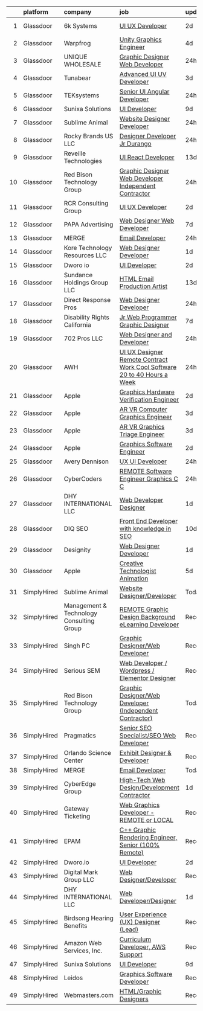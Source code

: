 

|    | platform    | company                                  | job                                                                                                                                                                                                                                                                                                                                                                                                                                                                                                                                                                                                                                                                                                                                                                                                                                                                                                                                                                                                                                                                                                                                                                                                                                                                                                                                                                                                                     | update_time   | location                      |
|---:|:------------|:-----------------------------------------|:------------------------------------------------------------------------------------------------------------------------------------------------------------------------------------------------------------------------------------------------------------------------------------------------------------------------------------------------------------------------------------------------------------------------------------------------------------------------------------------------------------------------------------------------------------------------------------------------------------------------------------------------------------------------------------------------------------------------------------------------------------------------------------------------------------------------------------------------------------------------------------------------------------------------------------------------------------------------------------------------------------------------------------------------------------------------------------------------------------------------------------------------------------------------------------------------------------------------------------------------------------------------------------------------------------------------------------------------------------------------------------------------------------------------|:--------------|:------------------------------|
|  1 | Glassdoor   | 6k Systems                               | [UI UX Developer](https://www.glassdoor.com/partner/jobListing.htm?pos=120&ao=1136043&s=58&guid=000001838d458fd581302ca2ef957ce1&src=GD_JOB_AD&t=SR&vt=w&ea=1&cs=1_703550ae&cb=1664522490147&jobListingId=1008165445405&jrtk=3-0-1ge6kb405jrpo801-1ge6kb40l2duo000-f92b9fc6320c05fa-)                                                                                                                                                                                                                                                                                                                                                                                                                                                                                                                                                                                                                                                                                                                                                                                                                                                                                                                                                                                                                                                                                                                                   | 2d            | Washington, DC                |
|  2 | Glassdoor   | Warpfrog                                 | [Unity Graphics Engineer](https://www.glassdoor.com/partner/jobListing.htm?pos=127&ao=1136043&s=58&guid=000001838d458fd581302ca2ef957ce1&src=GD_JOB_AD&t=SR&vt=w&ea=1&cs=1_524c9ab0&cb=1664522490147&jobListingId=1008160713008&jrtk=3-0-1ge6kb405jrpo801-1ge6kb40l2duo000-c3f6a2ec107658a5-)                                                                                                                                                                                                                                                                                                                                                                                                                                                                                                                                                                                                                                                                                                                                                                                                                                                                                                                                                                                                                                                                                                                           | 4d            | Remote                        |
|  3 | Glassdoor   | UNIQUE WHOLESALE                         | [Graphic Designer Web Developer](https://www.glassdoor.com/partner/jobListing.htm?pos=103&ao=1110586&s=58&guid=000001838d458fd581302ca2ef957ce1&src=GD_JOB_AD&t=SR&vt=w&ea=1&cs=1_9cc5401d&cb=1664522490144&jobListingId=1008171469981&cpc=42BEC95245890617&jrtk=3-0-1ge6kb405jrpo801-1ge6kb40l2duo000-147a3b06df2c7559--6NYlbfkN0ACTeRvGRFS6hadW-07x_K1RnsIE8OdH4tufuZ5eRAiXmEr9oGiBeOniyh3SglreY9gWLjlFv44tk_AG_3pzP2IbBG9F7wWjAf3k6apj0RkxtVRlJyVxTtzs66AymYgGCT8gfl6U4BDOC9wEllCjUeoI3S_NxnqQ98naO4dWz3J599EzEntVgwS0pPTuqGmB5J7I3kNczG72wZJggytqPhol5UzXMky4AiJMWohz9Kg71ieEr-9o93BJ5PiDEmGiIyifd4CDEevtsTjUWkHaJmc-zc3f5TwJPRTVBhYbEPU3K_ZSp0pRz_pGo_O6o3FeeJupDkR3pblJVphG-l4pfBNSb4VkVltdbJKKThYoJp6KhLoKumbQmkdMZmPizGnP5LsvaewETRUm7slgJtkHybgg2YRHv16t4MlAv-9a4v6Op2mlGKWn0kaSATdzJAiq2CKqRB9D1z5fT3D9h3lmiQP-VKs6xSGv-jcrcPbgqDl_UJRyBxy-kdDyqKjNHalibev6Viyj9WHhA%3D%3D)                                                                                                                                                                                                                                                                                                                                                                                                                                                                                                                                   | 24h           | Norcross, GA                  |
|  4 | Glassdoor   | Tunabear                                 | [Advanced UI UV Developer](https://www.glassdoor.com/partner/jobListing.htm?pos=121&ao=1136043&s=58&guid=000001838d458fd581302ca2ef957ce1&src=GD_JOB_AD&t=SR&vt=w&ea=1&cs=1_1515c8c4&cb=1664522490147&jobListingId=1008164336212&jrtk=3-0-1ge6kb405jrpo801-1ge6kb40l2duo000-3f8083a5dc1e6d9b-)                                                                                                                                                                                                                                                                                                                                                                                                                                                                                                                                                                                                                                                                                                                                                                                                                                                                                                                                                                                                                                                                                                                          | 3d            | Tallahassee, FL               |
|  5 | Glassdoor   | TEKsystems                               | [Senior UI Angular Developer](https://www.glassdoor.com/partner/jobListing.htm?pos=107&ao=1110586&s=58&guid=000001838d458fd581302ca2ef957ce1&src=GD_JOB_AD&t=SR&vt=w&cs=1_2be6a403&cb=1664522490145&jobListingId=1008172765953&cpc=32EE424DE2B657EB&jrtk=3-0-1ge6kb405jrpo801-1ge6kb40l2duo000-8e6e448ba19d0eac--6NYlbfkN0AuKz8EBO1xHDEL7V2YF9xF3dC_I9B9i-Zw2Jh8clPMK3KTieKealHQySFBD4L6FvMt4hGeVJ7Y6wnjqYrh31EVImJrbOPfE-g7-urUPvt_6Sjs4q0dseEzqDhV1tr4azdz7Rcb_V68jJy0KDjP2XzbDqQIY0ZM4a3sFV78D0TPNZ-zCXiAL823Pkket-fIN0wlUZF82pxE_84JH18p6dVUPiEnKTsKU-YqnYPRSH0h4dnWlIE3-B64_tIDwXmulvk42HsLAflYRCtvFLAM5jsRE0E4NhD3WgziqebnwvOusqDprF7G7x4_QOTZWvpIRVnXzu8DLxPggX2Lp9Sgp0XYCoAN1tlieXzmfpqk1wHxev-lCfBhyEcmb4N7qRPJRUH9jrYQ5R2xiqt6rBQ6se6O7QLqhpGxIouF3FGnzpVxCUlcdyxrRy3z_QvOwda8FPp9msTofX6ZbZ_c92iUQC0d2P2LH97A1TglvmRc1HBKf9f-Agsxae3DPlT45T_SwXWvDCZB_CvsZlIffjR--vT746cYbRFI_HcLKYfZU55BE7Z9-Vr8Q2mK8JWrmWCXbUrenzoJp5S9YPVbW7jhDEwFzrOzB_RC11dZ7gpAewQDQyjnOD_hGDd3tSqMXpx_Vkeb9tZrNAEkiJbCAMuq0Cbq1x1kISEz6ZK-8XFafVkItxx8wh1IWAzlrusURZIIsxLOU52AeJH5sBBtSfFkwaScJuntYXQp-2Mel1_1bsYGjF3zmYdtd1pnrQSIsFs2PpllMdDrbDl77nJ2oIaFQoLnJF6cjNYDvbWVWJLrPw_Ie6pKlPJavaShT9LdZ5cmWBXAKLsMRLXqOlbnySG2qkeCthTw8opqGQDw2_XiMJSxOJMmFPkZ9AgxU5y9qSYvtGp-0thBDFK3D-XS3nzugAwCpiDWX4AEHJdtxrmIsjIJjfrQ_jGOF8Vn)                                                                                                       | 24h           | Newark, NJ                    |
|  6 | Glassdoor   | Sunixa Solutions                         | [UI Developer](https://www.glassdoor.com/partner/jobListing.htm?pos=114&ao=1136043&s=58&guid=000001838d458fd581302ca2ef957ce1&src=GD_JOB_AD&t=SR&vt=w&ea=1&cs=1_7644b4aa&cb=1664522490146&jobListingId=1008151517508&jrtk=3-0-1ge6kb405jrpo801-1ge6kb40l2duo000-1be69a345728f09d-)                                                                                                                                                                                                                                                                                                                                                                                                                                                                                                                                                                                                                                                                                                                                                                                                                                                                                                                                                                                                                                                                                                                                      | 9d            | Remote                        |
|  7 | Glassdoor   | Sublime Animal                           | [Website Designer Developer](https://www.glassdoor.com/partner/jobListing.htm?pos=110&ao=1136043&s=58&guid=000001838d458fd581302ca2ef957ce1&src=GD_JOB_AD&t=SR&vt=w&ea=1&cs=1_ee6571ad&cb=1664522490145&jobListingId=1008171544420&jrtk=3-0-1ge6kb405jrpo801-1ge6kb40l2duo000-f0681a40b79ee175-)                                                                                                                                                                                                                                                                                                                                                                                                                                                                                                                                                                                                                                                                                                                                                                                                                                                                                                                                                                                                                                                                                                                        | 24h           | Remote                        |
|  8 | Glassdoor   | Rocky Brands US  LLC                     | [Designer Developer  Jr   Durango](https://www.glassdoor.com/partner/jobListing.htm?pos=115&ao=1136043&s=58&guid=000001838d458fd581302ca2ef957ce1&src=GD_JOB_AD&t=SR&vt=w&cs=1_a808a2ba&cb=1664522490146&jobListingId=1008171506609&jrtk=3-0-1ge6kb405jrpo801-1ge6kb40l2duo000-30142eb6d244303e-)                                                                                                                                                                                                                                                                                                                                                                                                                                                                                                                                                                                                                                                                                                                                                                                                                                                                                                                                                                                                                                                                                                                       | 24h           | Nelsonville, OH               |
|  9 | Glassdoor   | Reveille Technologies                    | [UI React Developer](https://www.glassdoor.com/partner/jobListing.htm?pos=122&ao=1136043&s=58&guid=000001838d458fd581302ca2ef957ce1&src=GD_JOB_AD&t=SR&vt=w&ea=1&cs=1_75d8a912&cb=1664522490147&jobListingId=1008144671531&jrtk=3-0-1ge6kb405jrpo801-1ge6kb40l2duo000-331805cf207c9661-)                                                                                                                                                                                                                                                                                                                                                                                                                                                                                                                                                                                                                                                                                                                                                                                                                                                                                                                                                                                                                                                                                                                                | 13d           | Plano, TX                     |
| 10 | Glassdoor   | Red Bison Technology Group               | [Graphic Designer Web Developer  Independent Contractor ](https://www.glassdoor.com/partner/jobListing.htm?pos=109&ao=1136043&s=58&guid=000001838d458fd581302ca2ef957ce1&src=GD_JOB_AD&t=SR&vt=w&ea=1&cs=1_06d28701&cb=1664522490145&jobListingId=1008171145371&jrtk=3-0-1ge6kb405jrpo801-1ge6kb40l2duo000-799d36e0647a86d9-)                                                                                                                                                                                                                                                                                                                                                                                                                                                                                                                                                                                                                                                                                                                                                                                                                                                                                                                                                                                                                                                                                           | 24h           | Remote                        |
| 11 | Glassdoor   | RCR Consulting Group                     | [UI UX Developer](https://www.glassdoor.com/partner/jobListing.htm?pos=124&ao=1136043&s=58&guid=000001838d458fd581302ca2ef957ce1&src=GD_JOB_AD&t=SR&vt=w&ea=1&cs=1_ad93a70a&cb=1664522490147&jobListingId=1008165749640&jrtk=3-0-1ge6kb405jrpo801-1ge6kb40l2duo000-a2b0054f52e434a1-)                                                                                                                                                                                                                                                                                                                                                                                                                                                                                                                                                                                                                                                                                                                                                                                                                                                                                                                                                                                                                                                                                                                                   | 2d            | Remote                        |
| 12 | Glassdoor   | PAPA Advertising                         | [Web Designer   Web Developer](https://www.glassdoor.com/partner/jobListing.htm?pos=125&ao=1136043&s=58&guid=000001838d458fd581302ca2ef957ce1&src=GD_JOB_AD&t=SR&vt=w&ea=1&cs=1_482e97df&cb=1664522490147&jobListingId=1008156410050&jrtk=3-0-1ge6kb405jrpo801-1ge6kb40l2duo000-5356804d930414e2-)                                                                                                                                                                                                                                                                                                                                                                                                                                                                                                                                                                                                                                                                                                                                                                                                                                                                                                                                                                                                                                                                                                                      | 7d            | Erie, PA                      |
| 13 | Glassdoor   | MERGE                                    | [Email Developer](https://www.glassdoor.com/partner/jobListing.htm?pos=111&ao=1136043&s=58&guid=000001838d458fd581302ca2ef957ce1&src=GD_JOB_AD&t=SR&vt=w&cs=1_5e5794f4&cb=1664522490145&jobListingId=1008171055566&jrtk=3-0-1ge6kb405jrpo801-1ge6kb40l2duo000-965ae768e3e6e0d5-)                                                                                                                                                                                                                                                                                                                                                                                                                                                                                                                                                                                                                                                                                                                                                                                                                                                                                                                                                                                                                                                                                                                                        | 24h           | Denver, CO                    |
| 14 | Glassdoor   | Kore Technology Resources  LLC           | [Web Designer Developer](https://www.glassdoor.com/partner/jobListing.htm?pos=101&ao=1110586&s=58&guid=000001838d458fd581302ca2ef957ce1&src=GD_JOB_AD&t=SR&vt=w&ea=1&cs=1_d14cf3b2&cb=1664522490144&jobListingId=1008168463791&cpc=9A35C3CDC9AD954F&jrtk=3-0-1ge6kb405jrpo801-1ge6kb40l2duo000-d99799034ddfdec0--6NYlbfkN0Dx3r3E47sSe5bB3PIy1uzBZvlB7xy2NhfhZMlxQTsxrAQD8T1sSXSY8Rvdj3_bO-JcrwrlPRkVWt-OYtuHFfH5uDGKVFsD87ESD834f4rUqh0pVxUTQIaidqLsggl-BXlEEx722qIdsF-wX37nh6cO0YuXnQVImALmluIcCr8Q1CVAI49k3Jz8zy13cuv5UMb-w1mr06uq8bkJwF7Ii9fspmw872fWjBz7VJmfDfnUM9_jKx3h0hxwUOpKPbioGLioPT7zFbn_36gM_-U3ZTdATz5Zkouk67ZgSSHOlGkI-MRcpyU_68fMC5RnXQYwsL669ZZjf5oBESFyU8lLVYp_4lKhL9rNf8F5uGRIkVZ28xwutHJNuRNDUUr07odkeneDvYB7Ru-V6uTQ2ASCM61_QNFgctGjcxJu7tX9cpGkqu8a4R2R7S7xI59Z4L8KOV7fNkMRFONB0LjdsYzBs-Or7xnkFblOZoNif8p7ZG08PWQxaIl6n7t447qxg1uX9q0km3ooc61Arg%3D%3D)                                                                                                                                                                                                                                                                                                                                                                                                                                                                                                                                           | 1d            | Pittsburgh, PA                |
| 15 | Glassdoor   | Dworo io                                 | [UI Developer](https://www.glassdoor.com/partner/jobListing.htm?pos=116&ao=1136043&s=58&guid=000001838d458fd581302ca2ef957ce1&src=GD_JOB_AD&t=SR&vt=w&ea=1&cs=1_5c62419d&cb=1664522490146&jobListingId=1008165918905&jrtk=3-0-1ge6kb405jrpo801-1ge6kb40l2duo000-1aa5b4c065a8cdf7-)                                                                                                                                                                                                                                                                                                                                                                                                                                                                                                                                                                                                                                                                                                                                                                                                                                                                                                                                                                                                                                                                                                                                      | 2d            | Phoenix, AZ                   |
| 16 | Glassdoor   | Sundance Holdings Group  LLC             | [HTML Email Production Artist](https://www.glassdoor.com/partner/jobListing.htm?pos=130&ao=1136043&s=58&guid=000001838d458fd581302ca2ef957ce1&src=GD_JOB_AD&t=SR&vt=w&cs=1_408f71b5&cb=1664522490148&jobListingId=1008146092736&jrtk=3-0-1ge6kb405jrpo801-1ge6kb40l2duo000-734a660146cd5cbf-)                                                                                                                                                                                                                                                                                                                                                                                                                                                                                                                                                                                                                                                                                                                                                                                                                                                                                                                                                                                                                                                                                                                           | 13d           | West Valley City, UT          |
| 17 | Glassdoor   | Direct Response Pros                     | [Web Designer Developer](https://www.glassdoor.com/partner/jobListing.htm?pos=102&ao=1110586&s=58&guid=000001838d458fd581302ca2ef957ce1&src=GD_JOB_AD&t=SR&vt=w&ea=1&cs=1_736edbd2&cb=1664522490144&jobListingId=1008171711983&cpc=C19BE7EA145E205E&jrtk=3-0-1ge6kb405jrpo801-1ge6kb40l2duo000-6fca22d9360f4209--6NYlbfkN0BzyIYrTMR_AjNKh_kvAG8N613gtHPANQ3sdLTkrtBd-8karw_UYrYBjbBYbyiHKK0dGIQVaxyM8si7W5UpmK_HjIuAaH5ap2au1XQUdCX735tEgxeISR4A-lL_EFNmbj4IHj87YKvJeZTCYp6uxFZDcygWKrNHbA8xBLNzqsyImMYc0UDntqn2WYjupi6bEzMy3tEIJQ8Br3X5stXT5Y6fG5jaoWzCmKFAcFmZrJnZHWmism3TTHLGtWohZjp5LnTvwEA82v6V4IFnSN0IdzXvQUFdMfnUFqozCm8ONF-1RDqkD4iB9bRmzJzrZHxvViPHF043MQX3szVL4i7l973s7gXAYyv1QHUZq129h8Xj02hR4xh9AUk2bGP6RyWehMVua0_l3YEH33pvbptbk3h0N0GnxBOpRb3LFrf9M5yTUEF95c_fjkOPgsWj12BJwRLR8VkhF7ALolmzwmnTr8volLW2L_bIbg1yANKkFJKIUEEWEy47XLsvYyIXw6ijhqoOWueIUnlmMQ%3D%3D)                                                                                                                                                                                                                                                                                                                                                                                                                                                                                                                                           | 24h           | Delray Beach, FL              |
| 18 | Glassdoor   | Disability Rights California             | [Jr  Web Programmer   Graphic Designer](https://www.glassdoor.com/partner/jobListing.htm?pos=128&ao=1136043&s=58&guid=000001838d458fd581302ca2ef957ce1&src=GD_JOB_AD&t=SR&vt=w&cs=1_9fbd93f4&cb=1664522490147&jobListingId=1008157580469&jrtk=3-0-1ge6kb405jrpo801-1ge6kb40l2duo000-c3e4e24c8d325ffb-)                                                                                                                                                                                                                                                                                                                                                                                                                                                                                                                                                                                                                                                                                                                                                                                                                                                                                                                                                                                                                                                                                                                  | 7d            | California                    |
| 19 | Glassdoor   | 702 Pros LLC                             | [Web Designer and Developer](https://www.glassdoor.com/partner/jobListing.htm?pos=117&ao=1136043&s=58&guid=000001838d458fd581302ca2ef957ce1&src=GD_JOB_AD&t=SR&vt=w&ea=1&cs=1_9ba503ab&cb=1664522490146&jobListingId=1008172166832&jrtk=3-0-1ge6kb405jrpo801-1ge6kb40l2duo000-3a370f8c8b9a6207-)                                                                                                                                                                                                                                                                                                                                                                                                                                                                                                                                                                                                                                                                                                                                                                                                                                                                                                                                                                                                                                                                                                                        | 24h           | Las Vegas, NV                 |
| 20 | Glassdoor   | AWH                                      | [UI UX Designer Remote Contract Work   Cool Software   20 to 40 Hours a Week](https://www.glassdoor.com/partner/jobListing.htm?pos=126&ao=1136043&s=58&guid=000001838d458fd581302ca2ef957ce1&src=GD_JOB_AD&t=SR&vt=w&ea=1&cs=1_0a98fc6f&cb=1664522490147&jobListingId=1008172460572&jrtk=3-0-1ge6kb405jrpo801-1ge6kb40l2duo000-91a77176b12627ad-)                                                                                                                                                                                                                                                                                                                                                                                                                                                                                                                                                                                                                                                                                                                                                                                                                                                                                                                                                                                                                                                                       | 24h           | Dublin, OH                    |
| 21 | Glassdoor   | Apple                                    | [Graphics Hardware Verification Engineer](https://www.glassdoor.com/partner/jobListing.htm?pos=105&ao=1110586&s=58&guid=000001838d458fd581302ca2ef957ce1&src=GD_JOB_AD&t=SR&vt=w&cs=1_a3e7e6ad&cb=1664522490144&jobListingId=1008164708874&cpc=C4A69CCDBB3B9599&jrtk=3-0-1ge6kb405jrpo801-1ge6kb40l2duo000-fc4a202ed02702e1--6NYlbfkN0BvKrLyj5gPmtZO9T8euul8TCxuuKNOtzRJOomxnwSEodTz2Bc-sPZl6wy0zhW4OOkGjLWA2ZaO6cbS5LrZmUmJy_Bq9KY58jPVh2jehl9btrJHNr3wvg7hIpaHnJ67DehSEi2wu3eAXTxh7wzKpRhxLdlixnR4s0dBvqK2lvntHhMqm2zlIPc5B6MKrd6XbSWYJnEuJFFf0NFaYAn0pvjE0DZkSfNbtwV312foNhQojatYe0l7m5Y4pKygGK0eeanNfxqVKbxs6UcCHf8T4kbHNdxY8A_47Kh56cM0rR4tRVKhJXKv1PxwM_W6YXQKyc7Wmc3AUDnAAodIaLW7oTIbIlQskW69T7Y7bfmp2PDo0IVu7ItiQ8Wzip8jLUGwNmL_wMA0UDQTl846JUYi45NsyEKFE-412kAS8d_HdVtf_mRILXF789avY8Tc15e-GRAIa_N5dEddc8DfxRfup6nRO50YCN6fvvJX-bVkiGFzwTz_RHPxo9E8ALQKBz89lJDWbqNre7o2wRinhoJLy-e8pkPu_CtDwpYHBKwYtjMnFWut6LCQhXeBJVyUdOREhAAgcGMa-rD2N8EZS05saDHPFd4PqHixYzN4LERbOoUPud2bE1vLBUX-ex0KoAXsu1wxBrEdDpP2l7hR9cf53O2MOIvRnLjK2O2ALkSU92NH2z_ca7Uu9QQ_J8p2kr3oeLxH69yJGHVzG6HWh0QH5LV4xp_KSJ_sKaIep1uWl-vkYr1LD0Hoy2n9X8jgZ7_zGPEJF1jXzOyszMMsLfpz3jHmP2wlSDjLQdiBqdDM8ZSnORT9eE_tugFZdoisU5FI--7LFaE5lJq_lo--KWoZbCx1T-bYKM3zt3JUB7aLuo4GCZkzAn1DHMfuAPfu8ZHVqqZIfZ_rnSyS4SMi9UmWVH4kk-OgOxvRYRroUpraFEyNLfykTqgZSUxOsdMPl-rLOiBrWPi8EAA86TeVL7k4hM-Odq-xATG_6Rk%3D)                                             | 2d            | Orlando, FL                   |
| 22 | Glassdoor   | Apple                                    | [AR VR Computer Graphics Engineer](https://www.glassdoor.com/partner/jobListing.htm?pos=119&ao=1136043&s=58&guid=000001838d458fd581302ca2ef957ce1&src=GD_JOB_AD&t=SR&vt=w&cs=1_f7708f71&cb=1664522490146&jobListingId=1008164340993&jrtk=3-0-1ge6kb405jrpo801-1ge6kb40l2duo000-7908a3cb4b6eaac3-)                                                                                                                                                                                                                                                                                                                                                                                                                                                                                                                                                                                                                                                                                                                                                                                                                                                                                                                                                                                                                                                                                                                       | 3d            | Cupertino, CA                 |
| 23 | Glassdoor   | Apple                                    | [AR VR Graphics Triage Engineer](https://www.glassdoor.com/partner/jobListing.htm?pos=118&ao=1136043&s=58&guid=000001838d458fd581302ca2ef957ce1&src=GD_JOB_AD&t=SR&vt=w&cs=1_bdac09c4&cb=1664522490146&jobListingId=1008162386975&jrtk=3-0-1ge6kb405jrpo801-1ge6kb40l2duo000-1d3f4f4f324a0577-)                                                                                                                                                                                                                                                                                                                                                                                                                                                                                                                                                                                                                                                                                                                                                                                                                                                                                                                                                                                                                                                                                                                         | 3d            | Cupertino, CA                 |
| 24 | Glassdoor   | Apple                                    | [Graphics Software Engineer](https://www.glassdoor.com/partner/jobListing.htm?pos=106&ao=1110586&s=58&guid=000001838d458fd581302ca2ef957ce1&src=GD_JOB_AD&t=SR&vt=w&cs=1_1ca742c4&cb=1664522490144&jobListingId=1008164708827&cpc=8795CF9063CD573D&jrtk=3-0-1ge6kb405jrpo801-1ge6kb40l2duo000-fd12974bd68c80ab--6NYlbfkN0BvKrLyj5gPmtZO9T8euul8TCxuuKNOtzRJOomxnwSEodTz2Bc-sPZl6wy0zhW4OOkGjLWA2ZaO6XudyyiT2kMufI6_Y8hijVTuYJLt91yYdcfnHY7SQUWEjhVKE4kdMqDNOIlxb1ORAAf0ot5Cwvfu5qaN8daFjsBRz2pK9mfyznuzPWlYYSWHeCfsOebrb7_dKz_NkHVV-eks9VB2kOSIZj8-Qy-uuk-cq_QBThDBJJGJtb-SSM2VMqjPulNSrHcXzojD7cp2UeNEJbfj53ilosrywOwDeBnrKz49GoYLB8xULsmtqWSkgFk6a36iOP-PpigEaSC5f5uQ2onstU5drWto0mjsoEhf5o_BHFslkYmJ_mHyivlO4DWYs9XtAakGhnbIoekYLYDV4aFTmfSMESDj8_XhYo0m2OwozbAXVZ2NfWYc2hxbRcIpyjq10TciWvoLkWPWUX_623ypeFZW0kNag2doTHYcVB-DWYV9G53lFCUlSriq-i6U3AXxJ87TGKqHPUk3WL9QJU7uq6AeYTlVFqAxpK0jcQU4BBK-C8oU4ztR9XZz-zAbuahCABGNiS9IgZDMOKvAHh0WAkJ8iooFfliZWllrVALS61KPi23X22FkOdzAk1Ns_-s2spw_GPFnbtUsZYtknNyZ-9tuZ8kvkhxtVgPkQ1LUAvPNqu8dbRDQgZLnRFWV2eW-N25Ky0ceIZEgAKMhiYVAltscqohZtzTHzbwMUe45DY41qkeZGwuOFT2A4SrPytODDFj-T7Mo-FslupNEuJ6UzM2W7t89CehH6xS1mViDJmSAT5CG-kbbmIiZP4OzF0gp0L8DAKQuwsfQp89PW1X8VRu49nEvTzMWRqISgmOuvyur8NU21li42HkBgR5XQmu_RDDr9JTF0FoN-wrSWcQN4kC-fz_FHHnbYa_z0QJ8thqClARBhha_j_8rYpDFNHZKgFlGPjMJ4B3S8Q%3D%3D)                                                                            | 2d            | Orlando, FL                   |
| 25 | Glassdoor   | Avery Dennison                           | [UX UI Developer](https://www.glassdoor.com/partner/jobListing.htm?pos=123&ao=1136043&s=58&guid=000001838d458fd581302ca2ef957ce1&src=GD_JOB_AD&t=SR&vt=w&cs=1_16511ef4&cb=1664522490147&jobListingId=1008172674611&jrtk=3-0-1ge6kb405jrpo801-1ge6kb40l2duo000-a5f995035313397a-)                                                                                                                                                                                                                                                                                                                                                                                                                                                                                                                                                                                                                                                                                                                                                                                                                                                                                                                                                                                                                                                                                                                                        | 24h           | Dallas, TX                    |
| 26 | Glassdoor   | CyberCoders                              | [REMOTE   Software Engineer   Graphics  C    C ](https://www.glassdoor.com/partner/jobListing.htm?pos=108&ao=1110586&s=58&guid=000001838d458fd581302ca2ef957ce1&src=GD_JOB_AD&t=SR&vt=w&ea=1&cs=1_a1cd22df&cb=1664522490145&jobListingId=1008172775989&cpc=AC285F3A3ECA6BB0&jrtk=3-0-1ge6kb405jrpo801-1ge6kb40l2duo000-cbe29ad5750703c7--6NYlbfkN0CpFJQzrgRR8WqXWK1qKKEqALWJw739KlKqr2H-MSI4eoBlI4EFrmor2FYZMP3muM18C41kHOQtw7iI5NAbWq7JCc3EblNuxMQEy7TAEB3ynCZL0TxsTU9fQO08jGOdq59rC7U_WcfSQFlAgUFukdYnarP16BY2kVsx4LE7g0ubRjG_qPYqU2oZS0ln5Fv3R_RSbJiPMZKoeCksFSgxoPB_Q2HvFEG6ke39zC6PzKS28FbnT0-7CFqwBnuCZ1aawgpT-JuqZwD4qdEviuUlHAVXzcR5A7JiFEL9Ttyb6kVKWS3S6AetO9i1vrmnVp5m6o0nEAeXUe3B-pi0X3uGjiWsidu_4qJ5A2R8_wkeLgSzbyOp27UTuHFitMXvlVcCTbw6MGqHDyubv9mW-2y2UGfCHa6HnNBZTAjl4eCjuDhhHAJWLwGmDXyjItor-lCZN_-U448Cb_JkUgqfhDKYPqc0RFuIMaBryBf4UgbdWI5J0Z-enSmGTA8Qqw5sBnj6VjbHVR2QBim1QD24XDLKtuGwE8TsENGqGkNpQGDd2JOhpy7OfyED5Zxzy8U2o8XpSB8N4--sOZPI8YpUbniDju3hbsKVTLdviRXW6P_Nw1GOp4uHrUUAsN6PE8X2WWiU7qDa-s9H2pw7wciftsV7DABwVhBkItOTR5z0AHrLBP0SBJM0g7ieSGOb-lR3hntN1nVMtkSVHVn--I4ueP6F22JRXMuXqpCjDhluU8JXhCfwlso8ugt3D4Hn219xVeD4QNwyW7lHtlFxhQunVX8FffMCaBsruzZPHlgrmlp9Z3K2uTqqv1lT5-HBJs1cAgnEIEX_l3ASTcYwHtIxdOHMeud92l1_7bVwWAB8fBGQuz7Qm0Y8UIg7YRCRX--UveSHewIiFIb9VyM7lZfBAMKg3_3OU9eZjIWUeNXXFzVEqUHV1XbGCOcLa5LXcExrNc3PYCYgvf0QJOq7i__Ewn2SeKB7dwGYYXIm9_aaeSQgLTGyQWjt2K189FEmwsipdGjaU7c%3D) | 24h           | Orlando, FL                   |
| 27 | Glassdoor   | DHY INTERNATIONAL LLC                    | [Web Developer Designer](https://www.glassdoor.com/partner/jobListing.htm?pos=104&ao=1110586&s=58&guid=000001838d458fd581302ca2ef957ce1&src=GD_JOB_AD&t=SR&vt=w&ea=1&cs=1_a39cd8da&cb=1664522490144&jobListingId=1008168077462&cpc=F4EED0218A761C36&jrtk=3-0-1ge6kb405jrpo801-1ge6kb40l2duo000-1a5e4fa3e12341dc--6NYlbfkN0D788tVLZnHYB2JKTLmCXo4PydfvtZKcdbYx6lxKaz3IlftlMCfsI1zAt_-TLVgxMF5z96zPYuNRhJhAbnygqwNwI6ZmUvbYDNH3mqctEki1KyS1BSVSplvI0LQuHsKydrERtTfS7l5Kf3yU1BfLgx6hgKJTy2eBISfiLP66AiuAScTcINeagKQ4AwMFuAmmIcPCPmoE6MtnulaMvXqRF_Am1BkKn4RPohSc0tsNLBwmNiSHEU92J_iF_kY4eF9eI7NGg4BsZJza00cS4WdwZ6LTSJDLQxsM_HpzqxmfnAAZktj4mj2USImyXmJUdX628AnN4S7Z_F1UJqDgoVXxFXeSs4g418ihWb35Nbx9f0-wx_3OLn6cMQsfgEJVo45LWjL2B8VVd8kpACu0FU_FC2GNAPR95C9GnwCa7V4OjWk7NFQkkfzckKwfN-HJjxAlUPi0LB1uYxISCXHzKNJjKtXi2SXHFZYxs2DLRzKQURZhInAkhJwuzlubO0tVEBTyQ5eWRITsnXEjQ%3D%3D)                                                                                                                                                                                                                                                                                                                                                                                                                                                                                                                                           | 1d            | Long Island City, NY          |
| 28 | Glassdoor   | DIQ SEO                                  | [Front End Developer with knowledge in SEO](https://www.glassdoor.com/partner/jobListing.htm?pos=112&ao=1136043&s=58&guid=000001838d458fd581302ca2ef957ce1&src=GD_JOB_AD&t=SR&vt=w&ea=1&cs=1_4f1dcb90&cb=1664522490145&jobListingId=1008149803097&jrtk=3-0-1ge6kb405jrpo801-1ge6kb40l2duo000-ee95c5c2ad66a98d-)                                                                                                                                                                                                                                                                                                                                                                                                                                                                                                                                                                                                                                                                                                                                                                                                                                                                                                                                                                                                                                                                                                         | 10d           | Remote                        |
| 29 | Glassdoor   | Designity                                | [Web Designer Developer](https://www.glassdoor.com/partner/jobListing.htm?pos=113&ao=1136043&s=58&guid=000001838d458fd581302ca2ef957ce1&src=GD_JOB_AD&t=SR&vt=w&ea=1&cs=1_485f3e81&cb=1664522490146&jobListingId=1008168777340&jrtk=3-0-1ge6kb405jrpo801-1ge6kb40l2duo000-35c27d05ffd76b06-)                                                                                                                                                                                                                                                                                                                                                                                                                                                                                                                                                                                                                                                                                                                                                                                                                                                                                                                                                                                                                                                                                                                            | 1d            | Remote                        |
| 30 | Glassdoor   | Apple                                    | [Creative Technologist   Animation](https://www.glassdoor.com/partner/jobListing.htm?pos=129&ao=1136043&s=58&guid=000001838d458fd581302ca2ef957ce1&src=GD_JOB_AD&t=SR&vt=w&cs=1_6f99833e&cb=1664522490148&jobListingId=1008160218699&jrtk=3-0-1ge6kb405jrpo801-1ge6kb40l2duo000-fbd191514e7d56a8-)                                                                                                                                                                                                                                                                                                                                                                                                                                                                                                                                                                                                                                                                                                                                                                                                                                                                                                                                                                                                                                                                                                                      | 5d            | Cupertino, CA                 |
| 31 | SimplyHired | Sublime Animal                           | [Website Designer/Developer](https://www.simplyhired.com/job/CDuXwPf3gtRpF2_OLnI2AbtLxSYWbEX2LrkeTTONjL_ZJ0rC6PuTDw?q=graphic+developer)                                                                                                                                                                                                                                                                                                                                                                                                                                                                                                                                                                                                                                                                                                                                                                                                                                                                                                                                                                                                                                                                                                                                                                                                                                                                                | Today         | Remote                        |
| 32 | SimplyHired | Management & Technology Consulting Group | [REMOTE Graphic Design Background eLearning Developer](https://www.simplyhired.com/job/WLcLu83UNc5i4HcxT4Z8_uL0bZw3nZ4xxnR-OnZSWiGkHRaWAxvJyQ?q=graphic+developer)                                                                                                                                                                                                                                                                                                                                                                                                                                                                                                                                                                                                                                                                                                                                                                                                                                                                                                                                                                                                                                                                                                                                                                                                                                                      | Recently      | Stone Ridge, NY +24 locations |
| 33 | SimplyHired | Singh PC                                 | [Graphic Designer/Web Developer](https://www.simplyhired.com/job/VrfLs9LJCEhU1rKss2wtstcenI4xJmGjeLlovG4WzRZzf0yYm5C8eA?q=graphic+developer)                                                                                                                                                                                                                                                                                                                                                                                                                                                                                                                                                                                                                                                                                                                                                                                                                                                                                                                                                                                                                                                                                                                                                                                                                                                                            | Recently      | Remote                        |
| 34 | SimplyHired | Serious SEM                              | [Web Developer / Wordpress / Elementor Designer](https://www.simplyhired.com/job/aCf_9_ugq9Xy9HyGkNLILKPG6qCWF7PUYz5r9eHDEN88XxCoYc1qPA?q=graphic+developer)                                                                                                                                                                                                                                                                                                                                                                                                                                                                                                                                                                                                                                                                                                                                                                                                                                                                                                                                                                                                                                                                                                                                                                                                                                                            | Recently      | Remote                        |
| 35 | SimplyHired | Red Bison Technology Group               | [Graphic Designer/Web Developer (Independent Contractor)](https://www.simplyhired.com/job/UbXt7iMUI_1dCuBUn9TdYrGv8eby8DrQ1_szGWGDgN9rN3fa-Ik_hw?q=graphic+developer)                                                                                                                                                                                                                                                                                                                                                                                                                                                                                                                                                                                                                                                                                                                                                                                                                                                                                                                                                                                                                                                                                                                                                                                                                                                   | Today         | Remote                        |
| 36 | SimplyHired | Pragmatics                               | [Senior SEO Specialist/SEO Web Developer](https://www.simplyhired.com/job/YThmy1pqQZWCN6NpVm6jm_YsyMddiBHbrB2fuFAy04LBN_GxOXbL2A?q=graphic+developer)                                                                                                                                                                                                                                                                                                                                                                                                                                                                                                                                                                                                                                                                                                                                                                                                                                                                                                                                                                                                                                                                                                                                                                                                                                                                   | Recently      | Washington, DC                |
| 37 | SimplyHired | Orlando Science Center                   | [Exhibit Designer & Developer](https://www.simplyhired.com/job/JpuP0DVPATVwH0-XnxFsc8nJ-z6kfBqXsh9luvt7lVv6oPB3kNfQcg?q=graphic+developer)                                                                                                                                                                                                                                                                                                                                                                                                                                                                                                                                                                                                                                                                                                                                                                                                                                                                                                                                                                                                                                                                                                                                                                                                                                                                              | Recently      | Orlando, FL                   |
| 38 | SimplyHired | MERGE                                    | [Email Developer](https://www.simplyhired.com/job/dpTstRcoypsb1WoPqNPnrjAhxqRWbHNPxmBJdhoOJzmCtK3cZXoNGQ?q=graphic+developer)                                                                                                                                                                                                                                                                                                                                                                                                                                                                                                                                                                                                                                                                                                                                                                                                                                                                                                                                                                                                                                                                                                                                                                                                                                                                                           | Today         | Denver, CO                    |
| 39 | SimplyHired | CyberEdge Group                          | [High-Tech Web Design/Development Contractor](https://www.simplyhired.com/job/Enyne0j-PsGwBTfbIA7Zxxx8qLCBjPuq1G8Y1HnfPgUJZNHyxLOlog?q=graphic+developer)                                                                                                                                                                                                                                                                                                                                                                                                                                                                                                                                                                                                                                                                                                                                                                                                                                                                                                                                                                                                                                                                                                                                                                                                                                                               | 1d            | Remote                        |
| 40 | SimplyHired | Gateway Ticketing                        | [Web Graphics Developer - REMOTE or LOCAL](https://www.simplyhired.com/job/QA_3zSbmHoFQBq2rxTydusrF2IjMLuf0Wm-icAVYXgZm6APNS_egnA?q=graphic+developer)                                                                                                                                                                                                                                                                                                                                                                                                                                                                                                                                                                                                                                                                                                                                                                                                                                                                                                                                                                                                                                                                                                                                                                                                                                                                  | Recently      | Remote +1 location            |
| 41 | SimplyHired | EPAM                                     | [C++ Graphic Rendering Engineer, Senior (100% Remote)](https://www.simplyhired.com/job/3tNJxgWLjwY1ZKGMjRgmLv02TGPNbYH8XZkF__ktRQg-hYEG_PW5mg?q=graphic+developer)                                                                                                                                                                                                                                                                                                                                                                                                                                                                                                                                                                                                                                                                                                                                                                                                                                                                                                                                                                                                                                                                                                                                                                                                                                                      | Recently      | United States                 |
| 42 | SimplyHired | Dworo.io                                 | [UI Developer](https://www.simplyhired.com/job/Bv2M-6thTE5xkNs-TCXUwnhpZYzF3BD8s5NxC0980Szetg3VfujqOQ?q=graphic+developer)                                                                                                                                                                                                                                                                                                                                                                                                                                                                                                                                                                                                                                                                                                                                                                                                                                                                                                                                                                                                                                                                                                                                                                                                                                                                                              | 2d            | Phoenix, AZ                   |
| 43 | SimplyHired | Digital Mark Group LLC                   | [Web Designer/Developer](https://www.simplyhired.com/job/0mmgWm2oGstkfnqpIQXCpAHsNLYGeWPGzqTZr4ns37njg0HInNXubw?q=graphic+developer)                                                                                                                                                                                                                                                                                                                                                                                                                                                                                                                                                                                                                                                                                                                                                                                                                                                                                                                                                                                                                                                                                                                                                                                                                                                                                    | Recently      | Beaverton, OR                 |
| 44 | SimplyHired | DHY INTERNATIONAL LLC                    | [Web Developer/Designer](https://www.simplyhired.com/job/jbedRQi7fJNsySIlDw2N68WB-eAFokxe2i6c7ibj3vdsdSVS8fekhA?q=graphic+developer)                                                                                                                                                                                                                                                                                                                                                                                                                                                                                                                                                                                                                                                                                                                                                                                                                                                                                                                                                                                                                                                                                                                                                                                                                                                                                    | 1d            | Long Island City, NY          |
| 45 | SimplyHired | Birdsong Hearing Benefits                | [User Experience (UX) Designer (Lead)](https://www.simplyhired.com/job/P_VoK9D_ofFpWr8rigUEApVPqwcsSUq5XoWDjDTHwj3_7enlclt7mw?q=graphic+developer)                                                                                                                                                                                                                                                                                                                                                                                                                                                                                                                                                                                                                                                                                                                                                                                                                                                                                                                                                                                                                                                                                                                                                                                                                                                                      | Recently      | Jacksonville, FL              |
| 46 | SimplyHired | Amazon Web Services, Inc.                | [Curriculum Developer, AWS Support](https://www.simplyhired.com/job/VJ2mxpB_C3RiZ9WEdGHt_L8L7tDgh2uUlbSQc1Inzt2mb5hjGzhRXQ?q=graphic+developer)                                                                                                                                                                                                                                                                                                                                                                                                                                                                                                                                                                                                                                                                                                                                                                                                                                                                                                                                                                                                                                                                                                                                                                                                                                                                         | Recently      | Remote                        |
| 47 | SimplyHired | Sunixa Solutions                         | [UI Developer](https://www.simplyhired.com/job/uDHqodOSSdgGSXZB5njT-1jYgA4RU2uBtdXFVMsgC-FwJrbfdpXWfw?q=graphic+developer)                                                                                                                                                                                                                                                                                                                                                                                                                                                                                                                                                                                                                                                                                                                                                                                                                                                                                                                                                                                                                                                                                                                                                                                                                                                                                              | 9d            | Remote                        |
| 48 | SimplyHired | Leidos                                   | [Graphics Software Developer](https://www.simplyhired.com/job/XiLQtIp9VqoMSzhsEl5m3A1RmK2utfRhHaVuMC6WZCyO9HyOYaERyg?q=graphic+developer)                                                                                                                                                                                                                                                                                                                                                                                                                                                                                                                                                                                                                                                                                                                                                                                                                                                                                                                                                                                                                                                                                                                                                                                                                                                                               | Recently      | Bethesda, MD                  |
| 49 | SimplyHired | Webmasters.com                           | [HTML/Graphic Designers](https://www.simplyhired.com/job/1S2ki1F2e97xk1bn0P3q05lu3BQ0Tpk7KwB7Zii_z8pQmxmAAOWD5g?q=graphic+developer)                                                                                                                                                                                                                                                                                                                                                                                                                                                                                                                                                                                                                                                                                                                                                                                                                                                                                                                                                                                                                                                                                                                                                                                                                                                                                    | Recently      | Tampa, FL                     |